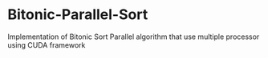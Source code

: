 # Bitonic-Parallel-Sort
Implementation of Bitonic Sort Parallel algorithm that use multiple processor using CUDA framework 
